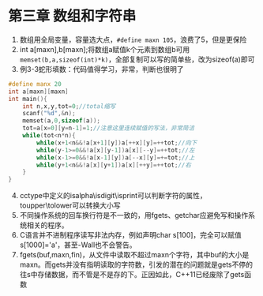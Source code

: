 # 第三章 数组和字符串

1. 数组用全局变量，容量选大点，`#define maxn 105`，浪费了5，但是更保险
2. int a[maxn],b[maxn];将数组a赋值k个元素到数组b可用`memset(b,a,sizeof(int)*k)`，全部复制可以写的简单些，改为sizeof(a)即可
3. 例3-3蛇形填数：代码值得学习，非常，判断也很明了

```cpp
#define manx 20
int a[maxn][maxn]
int main(){
    int n,x,y,tot=0;//total缩写
    scanf("%d",&n);
    memset(a,0,sizeof(a));
    tot=a[x=0][y=n-1]=1;//注意这里连续赋值的写法，非常简洁
    while(tot<n*n){
        while(x+1<n&&!a[x+1][y])a[++x][y]=++tot;//向下
        while(y-1>=0&&!a[x][y-1])a[x][--y]=++tot;//左
        while(x-1>=0&&!a[x-1][y])a[--x][y]=+=tot;//上
        while(y+1<n&&!a[x][y+1])a[x][++y]=++tot;//右
    }
}
```

4. cctype中定义的isalpha\isdigit\isprint可以判断字符的属性，toupper\tolower可以转换大小写
5. 不同操作系统的回车换行符是不一致的，用fgets、getchar应避免写和操作系统相关的程序。
6. C语言并不进制程序读写非法内存，例如声明char s[100]，完全可以赋值s[1000]='a'，甚至-Wall也不会警告。
7. fgets(buf,maxn,fin)，从文件中读取不超过maxn个字符，其中buf的大小是maxn。而gets并没有指明读取的字符数，引发的潜在的问题就是gets不停的往s中存储数据，而不管是不是存的下。正因如此，C++11已经废除了gets函数